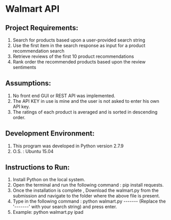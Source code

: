 Walmart API 
===========
Project Requirements:
---------------------
1. Search for products based upon a user-provided search string
2. Use the first item in the search response as input for a product recommendation search
3. Retrieve reviews of the first 10 product recommendations
4. Rank order the recommended products based upon the review sentiments

Assumptions:
------------
1. No front end GUI or REST API was implemented. 
2. The API KEY in use is mine and the user is not asked to enter his own API key.
3. The ratings of each product is averaged and is sorted in descending order.

Development Environment:
-----------------------
1. This program was developed in Python version 2.7.9
2. O.S. : Ubuntu 15.04

Instructions to Run:
--------------------
1. Install Python on the local system.
2. Open the terminal and run the following command : pip install requests.
3. Once the installation is complete , Download the walmart.py from the submission and navigate to the folder where the above file is present.
4. Type in the following command : python walmart.py -------  (Replace the '-------' with your search string) and press enter.
5. Example: python walmart.py ipad

